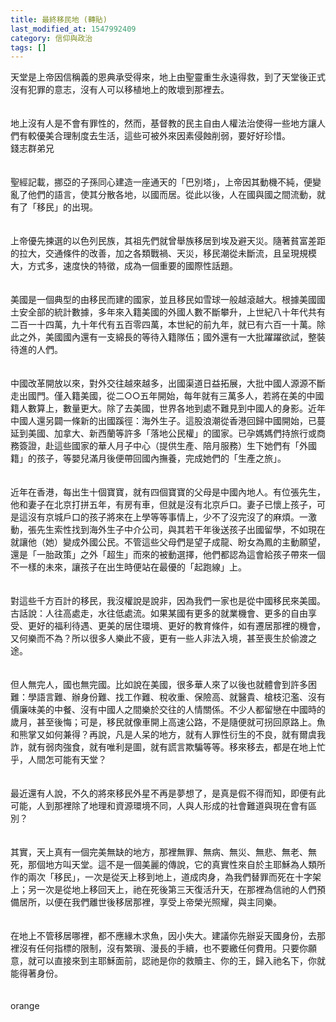 ```yaml
---
title: 最終移民地 (轉貼)
last_modified_at: 1547992409
category: 信仰與政治
tags: []
---
```


<p>天堂是上帝因信稱義的恩典承受得來，地上由聖靈重生永遠得救，到了天堂後正式沒有犯罪的意志，沒有人可以移植地上的敗壞到那裡去。<br/><br/><br/>地上沒有人是不會有罪性的，然而，基督教的民主自由人權法治使得一些地方讓人們有較優美合理制度去生活，這些可被外來因素侵蝕削弱，要好好珍惜。<br/><!--more-->錢志群弟兄<br/><br/><br/>聖經記載，挪亞的子孫同心建造一座通天的「巴別塔」，上帝因其動機不純，便變亂了他們的語言，使其分散各地，以國而居。從此以後，人在國與國之間流動，就有了「移民」的出現。 <br/><br/><br/>上帝優先揀選的以色列民族，其祖先們就曾舉族移居到埃及避天災。隨著貧富差距的拉大，交通條件的改善，加之各類戰禍、天災，移民潮從未斷流，且呈現規模大，方式多，速度快的特徵，成為一個重要的國際性話題。 <br/><br/><br/>美國是一個典型的由移民而建的國家，並且移民如雪球一般越滾越大。根據美國國土安全部的統計數據，多年來入籍美國的外國人數不斷攀升，上世紀八十年代共有二百一十四萬，九十年代有五百零四萬，本世紀的前九年，就已有六百一十萬。除此之外，美國國內還有一支綿長的等待入籍隊伍；國外還有一大批躍躍欲試，整裝待進的人們。 <br/><br/><br/>中國改革開放以來，對外交往越來越多，出國渠道日益拓展，大批中國人源源不斷走出國門。僅入籍美國，從二○○五年開始，每年就有三萬多人，若將在美的中國籍人數算上，數量更大。除了去美國，世界各地到處不難見到中國人的身影。近年中國人還另闢一條新的出國蹊徑：海外生子。這股浪潮從香港回歸中國開始，已蔓延到美國、加拿大、新西蘭等許多「落地公民權」的國家。已孕媽媽們持旅行或商務簽證，赴這些國家的華人月子中心（提供生產、陪月服務）生下她們有「外國籍」的孩子，等嬰兒滿月後便帶回國內撫養，完成她們的「生產之旅」。 <br/><br/><br/>近年在香港，每出生十個寶寶，就有四個寶寶的父母是中國內地人。有位張先生，他和妻子在北京打拼五年，有房有車，但就是沒有北京戶口。妻子已懷上孩子，可是這沒有京城戶口的孩子將來在上學等等事情上，少不了沒完沒了的麻煩。一激動，張先生索性找到海外生子中介公司，與其若干年後送孩子出國留學，不如現在就讓他（她）變成外國公民。不管這些父母們是望子成龍、盼女為鳳的主動願望，還是「一胎政策」之外「超生」而來的被動選擇，他們都認為這會給孩子帶來一個不一樣的未來，讓孩子在出生時便站在最優的「起跑線」上。 <br/><br/><br/>對這些千方百計的移民，我沒權說是說非，因為我們一家也是從中國移民來美國。古話說：人往高處走，水往低處流。如果某國有更多的就業機會、更多的自由享受、更好的福利待遇、更美的居住環境、更好的教育條件，如有遷居那裡的機會，又何樂而不為？所以很多人樂此不疲，更有一些人非法入境，甚至喪生於偷渡之途。 <br/><br/><br/>但人無完人，國也無完國。比如說在美國，很多華人來了以後也就體會到許多困難：學語言難、辦身份難、找工作難、稅收重、保險高、就醫貴、槍枝氾濫、沒有價廉味美的中餐、沒有中國人之間樂於交往的人情關係。不少人都留戀在中國時的歲月，甚至後悔；可是，移民就像車開上高速公路，不是隨便就可拐回原路上。魚和熊掌又如何兼得？再說，凡是人呆的地方，就有人罪性衍生的不良，就有爾虞我詐，就有弱肉強食，就有唯利是圖，就有謊言欺騙等等。移來移去，都是在地上忙乎，人間怎可能有天堂？ <br/><br/><br/>最近還有人說，不久的將來移民外星不再是夢想了，是真是假不得而知，即便有此可能，人到那裡除了地理和資源環境不同，人與人形成的社會難道與現在會有區別？ <br/><br/><br/>其實，天上真有一個完美無缺的地方，那裡無罪、無病、無災、無悲、無老、無死，那個地方叫天堂。這不是一個美麗的傳說，它的真實性來自於主耶穌為人類所作的兩次「移民」，一次是從天上移到地上，道成肉身，為我們替罪而死在十字架上；另一次是從地上移回天上，祂在死後第三天復活升天，在那裡為信祂的人們預備居所，以便在我們離世後移居那裡，享受上帝榮光照耀，與主同樂。 <br/><br/><br/>在地上不管移居哪裡，都不應緣木求魚，因小失大。建議你先辦妥天國身份，去那裡沒有任何指標的限制，沒有繁瑣、漫長的手續，也不要繳任何費用。只要你願意，就可以直接來到主耶穌面前，認祂是你的救贖主、你的王，歸入祂名下，你就能得著身份。<br/><br/><br/>orange
</p>